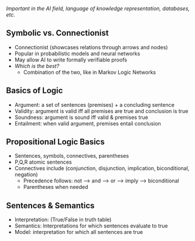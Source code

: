 *Important in the AI field, language of knowledge representation, databases, etc.*

## Symbolic vs. Connectionist 
- Connectionist (showcases relations through arrows and nodes)
- Popular in probabilistic models and neural networks
- May allow AI to write formally verifiable proofs
- *Which is the best?*
	- Combination of the two, like in Markov Logic Networks

## Basics of Logic
- Argument: a set of sentences (premises) + a concluding sentence
- Validity: argument is valid iff all premises are true and conclusion is true
- Soundness: argument is sound iff valid & premises true
- Entailment: when valid argument, premises entail conclusion

## Propositional Logic Basics
- Sentences, symbols, connectives, parentheses
- P,Q,R atomic sentences
- Connectives include (conjunction, disjunction, implication, biconditional, negation)
	- Precedence follows: not --> and --> or --> imply --> biconditional
	- Parentheses when needed

## Sentences & Semantics
- Interpretation: (True/False in truth table)
- Semantics: Interpretations for which sentences evaluate to true
- Model: interpretation for which all sentences are true

